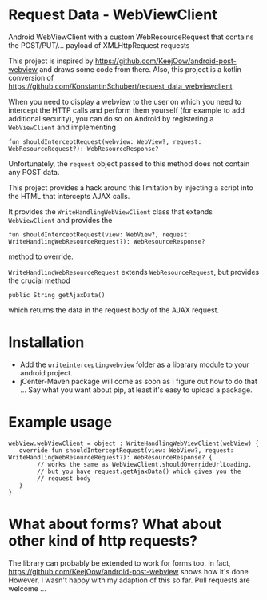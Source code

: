 Request Data - WebViewClient
====================
Android WebViewClient with a custom WebResourceRequest that contains the POST/PUT/... payload of XMLHttpRequest requests

This project is inspired by https://github.com/KeejOow/android-post-webview and draws some code from there.
Also, this project is a kotlin conversion of https://github.com/KonstantinSchubert/request_data_webviewclient


When you need to display a webview to the user on which you need to intercept the HTTP calls and perform them yourself (for example to add additional security), you can do so on Android by registering a `WebViewClient` and implementing 

```
fun shouldInterceptRequest(webview: WebView?, request: WebResourceRequest?): WebResourceResponse?
```

Unfortunately, the `request` object passed to this method does not contain any POST data.

This project provides a hack around this limitation by injecting a script into the HTML that intercepts AJAX calls.

It provides the `WriteHandlingWebViewClient` class that extends `WebViewClient` and provides the 
```
fun shouldInterceptRequest(view: WebView?, request: WriteHandlingWebResourceRequest?): WebResourceResponse?
```
method to override.

`WriteHandlingWebResourceRequest` extends `WebResourceRequest`, but provides the crucial method
```
public String getAjaxData()
```
which returns the data in the request body of the AJAX request.


# Installation

 * Add the `writeinterceptingwebview` folder as a libarary module to your android project. 
 * jCenter-Maven package will come as soon as I figure out how to do that ... Say what you want about pip, at least it's easy to upload a package.
 
 
 # Example usage 
 
 ```
 webView.webViewClient = object : WriteHandlingWebViewClient(webView) {
    override fun shouldInterceptRequest(view: WebView?, request: WriteHandlingWebResourceRequest?): WebResourceResponse? {
         // works the same as WebViewClient.shouldOverrideUrlLoading, 
         // but you have request.getAjaxData() which gives you the 
         // request body
    }
}
```

# What about forms? What about other kind of http requests?

The library can probably be extended to work for forms too. In fact, https://github.com/KeejOow/android-post-webview shows how it's done. However, I wasn't happy with my adaption of this so far. Pull requests are welcome ...
